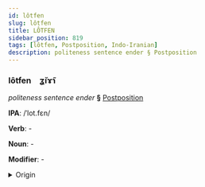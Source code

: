 ```yaml
---
id: lôtfen
slug: lôtfen
title: LÔTFEN
sidebar_position: 819
tags: [lôtfen, Postposition, Indo-Iranian]
description: politeness sentence ender § Postposition
---
```


### lôtfen&emsp;<span kind="abugida">ʓ̆ıɤ̃ɿ</span>

*politeness sentence ender* **§** [Postposition](../../tags/Postposition)

**IPA**: /ˈlot.fɛn/

**Verb**: -

**Noun**: -

**Modifier**: -

<details>
    <summary>Origin</summary>
    Persian لطفاً lotfan [lot̪.fæn]<br/>
    <em>Indo-Iranian Language Family</em>
</details>
